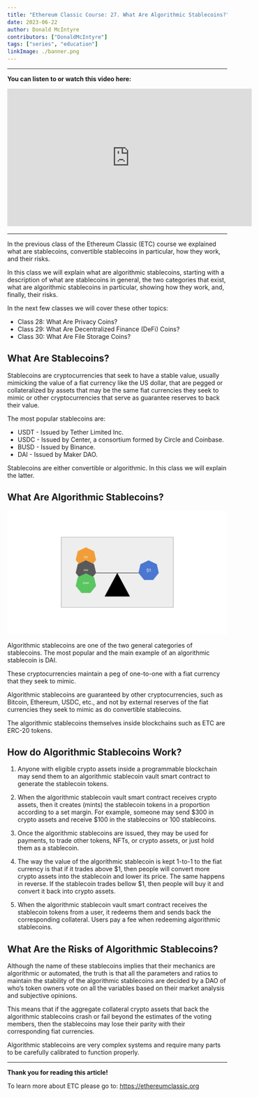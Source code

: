 ```yaml
---
title: "Ethereum Classic Course: 27. What Are Algorithmic Stablecoins?"
date: 2023-06-22
author: Donald McIntyre
contributors: ["DonaldMcIntyre"]
tags: ["series", "education"]
linkImage: ./banner.png
---
```


---
**You can listen to or watch this video here:**

<iframe width="560" height="315" src="https://www.youtube.com/embed/J1s7uyDgIZI" title="YouTube video player" frameborder="0" allow="accelerometer; autoplay; clipboard-write; encrypted-media; gyroscope; picture-in-picture; web-share" allowfullscreen></iframe>

---

In the previous class of the Ethereum Classic (ETC) course we explained what are stablecoins, convertible stablecoins in particular, how they work, and their risks. 

In this class we will explain what are algorithmic stablecoins, starting with a description of what are stablecoins in general, the two categories that exist, what are algorithmic stablecoins in particular, showing how they work, and, finally, their risks.

In the next few classes we will cover these other topics:

- Class 28: What Are Privacy Coins?
- Class 29: What Are Decentralized Finance (DeFi) Coins?
- Class 30: What Are File Storage Coins?

## What Are Stablecoins?

Stablecoins are cryptocurrencies that seek to have a stable value, usually mimicking the value of a fiat currency like the US dollar, that are pegged or collateralized by assets that may be the same fiat currencies they seek to mimic or other cryptocurrencies that serve as guarantee reserves to back their value.

The most popular stablecoins are:

- USDT - Issued by Tether Limited Inc.
- USDC - Issued by Center, a consortium formed by Circle and Coinbase.
- BUSD - Issued by Binance.
- DAI - Issued by Maker DAO.

Stablecoins are either convertible or algorithmic. In this class we will explain the latter.

## What Are Algorithmic Stablecoins?

![Algorithmic stablecoins are backed by other crypto assets.](./1.png)

Algorithmic stablecoins are one of the two general categories of stablecoins. The most popular and the main example of an algorithmic stablecoin is DAI.

These cryptocurrencies maintain a peg of one-to-one with a fiat currency that they seek to mimic.

Algorithmic stablecoins are guaranteed by other cryptocurrencies, such as Bitcoin, Ethereum, USDC, etc., and not by external reserves of the fiat currencies they seek to mimic as do convertible stablecoins.

The algorithmic stablecoins themselves inside blockchains such as ETC are ERC-20 tokens.

## How do Algorithmic Stablecoins Work?

1. Anyone with eligible crypto assets inside a programmable blockchain may send them to an algorithmic stablecoin vault smart contract to generate the stablecoin tokens.

2. When the algorithmic stablecoin vault smart contract receives crypto assets, then it creates (mints) the stablecoin tokens in a proportion according to a set margin. For example, someone may send $300 in crypto assets and receive $100 in the stablecoins or 100 stablecoins.

3. Once the algorithmic stablecoins are issued, they may be used for payments, to trade other tokens, NFTs, or crypto assets, or just hold them as a stablecoin.

4. The way the value of the algorithmic stablecoin is kept 1-to-1 to the fiat currency is that if it trades above $1, then people will convert more crypto assets into the stablecoin and lower its price. The same happens in reverse. If the stablecoin trades bellow $1, then people will buy it and convert it back into crypto assets.

5. When the algorithmic stablecoin vault smart contract receives the stablecoin tokens from a user, it redeems them and sends back the corresponding collateral. Users pay a fee when redeeming algorithmic stablecoins.

## What Are the Risks of Algorithmic Stablecoins?

Although the name of these stablecoins implies that their mechanics are algorithmic or automated, the truth is that all the parameters and ratios to maintain the stability of the algorithmic stablecoins are decided by a DAO of who’s token owners vote on all the variables based on their market analysis and subjective opinions.

This means that if the aggregate collateral crypto assets that back the algorithmic stablecoins crash or fail beyond the estimates of the voting members, then the stablecoins may lose their parity with their corresponding fiat currencies.

Algorithmic stablecoins are very complex systems and require many parts to be carefully calibrated to function properly.

---

**Thank you for reading this article!**

To learn more about ETC please go to: https://ethereumclassic.org

